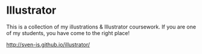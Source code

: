 Illustrator
===========

This is a collection of my illustrations & Illustrator coursework. If you are one of my students, you have come to the right place!

http://sven-is.github.io/illustrator/


